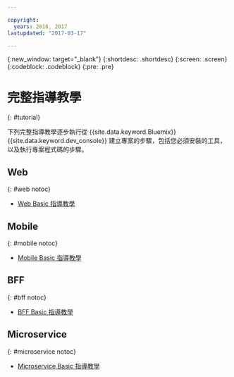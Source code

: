 ```yaml
---

copyright:
  years: 2016, 2017
lastupdated: "2017-03-17"

---
```

{:new_window: target="_blank"}
{:shortdesc: .shortdesc}
{:screen: .screen}
{:codeblock: .codeblock}
{:pre: .pre}

# 完整指導教學
{: #tutorial}

下列完整指導教學逐步執行從 {{site.data.keyword.Bluemix}} {{site.data.keyword.dev_console}} 建立專案的步驟，包括您必須安裝的工具，以及執行專案程式碼的步驟。

## Web
{: #web notoc}

* [Web Basic 指導教學](tutorial_web.html)


## Mobile
{: #mobile notoc}

* [Mobile Basic 指導教學](tutorial_mobile.html)

<!--
* [Mobile Cloudant Sync Tutorial](tutorial_cloudant_sync.html)
* [Mobile {{site.data.keyword.openwhisk_short}} Tutorial](tutorial_openwhisk.html)
* [Mobile {{site.data.keyword.visualrecognitionshort}} Tutorial](tutorial_visual_recognition.html)
* [Mobile {{site.data.keyword.conversationshort}} Tutorial](tutorial_conversation.html)
* [Mobile Watson Language Tutorial](tutorial_watson_language.html)
* [Mobile Weather Tutorial](tutorial_weather.html)
-->


## BFF
{: #bff notoc}

* [BFF Basic 指導教學](tutorial_bff.html)


## Microservice
{: #microservice notoc}

* [Microservice Basic 指導教學](tutorial_microservice.html)
